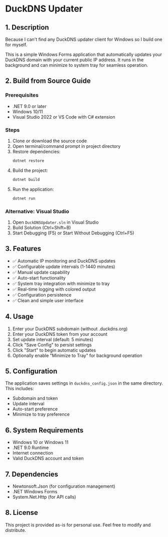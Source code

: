 # DuckDNS Updater

## 1. Description
Because I can't find any DuckDNS updater client for Windows so I build one for myself.

This is a simple Windows Forms application that automatically updates your DuckDNS domain with your current public IP address. It runs in the background and can minimize to system tray for seamless operation.

## 2. Build from Source Guide

### Prerequisites
- .NET 9.0 or later
- Windows 10/11
- Visual Studio 2022 or VS Code with C# extension

### Steps
1. Clone or download the source code
2. Open terminal/command prompt in project directory
3. Restore dependencies:
   ```bash
   dotnet restore
   ```
4. Build the project:
   ```bash
   dotnet build
   ```
5. Run the application:
   ```bash
   dotnet run
   ```

### Alternative: Visual Studio
1. Open `DuckDNSUpdater.sln` in Visual Studio
2. Build Solution (Ctrl+Shift+B)
3. Start Debugging (F5) or Start Without Debugging (Ctrl+F5)

## 3. Features
- ✅ Automatic IP monitoring and DuckDNS updates
- ✅ Configurable update intervals (1-1440 minutes)
- ✅ Manual update capability
- ✅ Auto-start functionality
- ✅ System tray integration with minimize to tray
- ✅ Real-time logging with colored output
- ✅ Configuration persistence
- ✅ Clean and simple user interface

## 4. Usage
1. Enter your DuckDNS subdomain (without .duckdns.org)
2. Enter your DuckDNS token from your account
3. Set update interval (default: 5 minutes)
4. Click "Save Config" to persist settings
5. Click "Start" to begin automatic updates
6. Optionally enable "Minimize to Tray" for background operation

## 5. Configuration
The application saves settings in `duckdns_config.json` in the same directory. This includes:
- Subdomain and token
- Update interval
- Auto-start preference
- Minimize to tray preference

## 6. System Requirements
- Windows 10 or Windows 11
- .NET 9.0 Runtime
- Internet connection
- Valid DuckDNS account and token

## 7. Dependencies
- Newtonsoft.Json (for configuration management)
- .NET Windows Forms
- System.Net.Http (for API calls)

## 8. License
This project is provided as-is for personal use. Feel free to modify and distribute.
